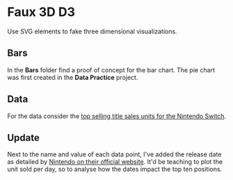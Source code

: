 # Faux 3D D3

Use SVG elements to fake three dimensional visualizations.

## Bars

In the **Bars** folder find a proof of concept for the bar chart. The pie chart was first created in the **Data Practice** project.

## Data

For the data consider the [top selling title sales units for the Nintendo Switch](https://www.nintendo.co.jp/ir/en/finance/software/index.html).

## Update

Next to the name and value of each data point, I've added the release date as detailed by [Nintendo on their official website](https://www.nintendo.com/games/game-guide/?pv=true). It'd be teaching to plot the unit sold per day, so to analyse how the dates impact the top ten positions.
